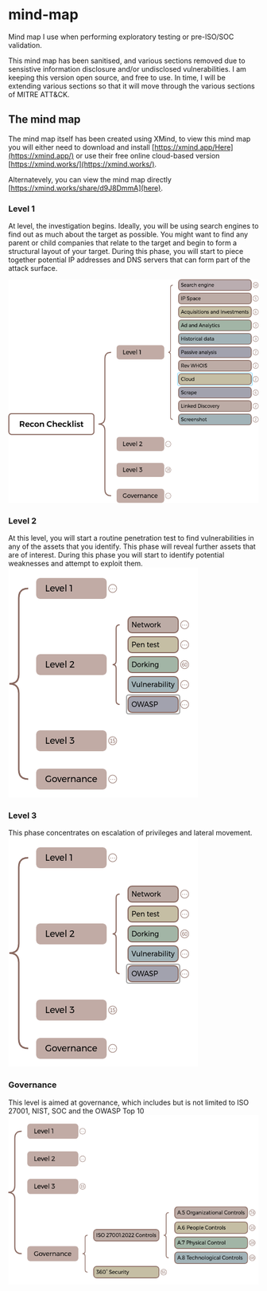 # mind-map
Mind map I use when performing exploratory testing or pre-ISO/SOC validation. 

This mind map has been sanitised, and various sections removed due to sensistive information disclosure and/or undisclosed vulnerabilities. I am keeping this version open source, and free to use. In time, I will be extending various sections so that it will move through the various sections of MITRE ATT&CK.

## The mind map
The mind map itself has been created using XMind, to view this mind map you will either need to download and install [https://xmind.app/Here](https://xmind.app/) or use their free online cloud-based version [https://xmind.works/](https://xmind.works/).

Alternatevely, you can view the mind map directly [https://xmind.works/share/d9J8DmmA](here).

### Level 1
At level, the investigation begins. Ideally, you will be using search engines to find out as much about the target as possible. You might want to find any parent or child companies that relate to the target and begin to form a structural layout of your target. During this phase, you will start to piece together potential IP addresses and DNS servers that can form part of the attack surface.

![Level 1](assets/level1.png)

### Level 2
At this level, you will start a routine penetration test to find vulnerabilities in any of the assets that you identify. This phase will reveal further assets that are of interest. During this phase you will start to identify potential weaknesses and attempt to exploit them.
![Level 2](assets/level2.png)

### Level 3
This phase concentrates on escalation of privileges and lateral movement.
![Level 3](assets/level3.png)

### Governance
This level is aimed at governance, which includes but is not limited to ISO 27001, NIST, SOC and the OWASP Top 10
![Governance](assets/governance.png)

